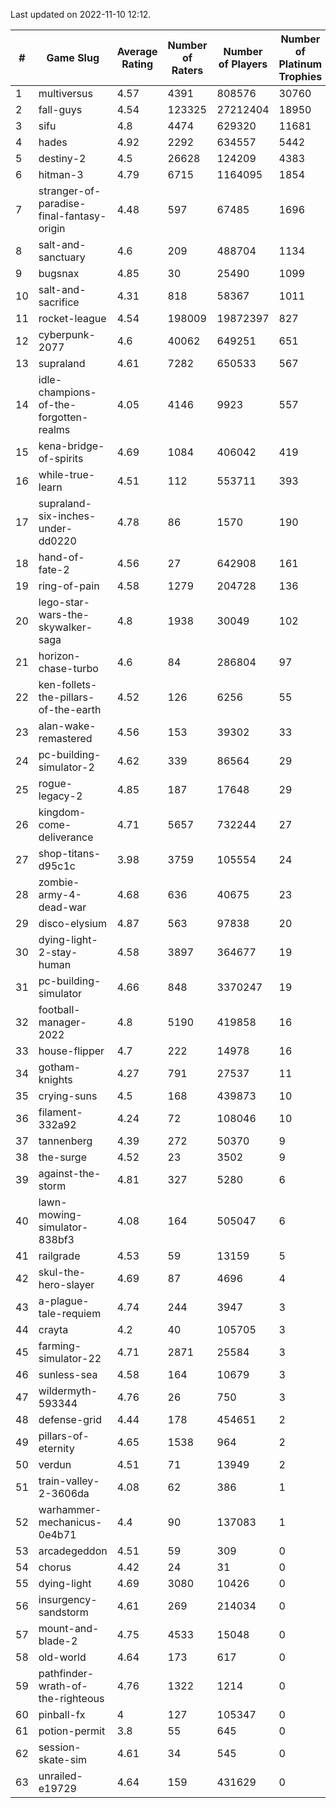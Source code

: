 Last updated on 2022-11-10 12:12.


|#|Game Slug|Average Rating|Number of Raters|Number of Players|Number of Platinum Trophies|Max Rarity (%)|
|---|---|---|---|---|---|---|
|1|multiversus|4.57|4391|808576|30760|79|
|2|fall-guys|4.54|123325|27212404|18950|3|
|3|sifu|4.8|4474|629320|11681|96|
|4|hades|4.92|2292|634557|5442|89|
|5|destiny-2|4.5|26628|124209|4383|96|
|6|hitman-3|4.79|6715|1164095|1854|48|
|7|stranger-of-paradise-final-fantasy-origin|4.48|597|67485|1696|98|
|8|salt-and-sanctuary|4.6|209|488704|1134|83|
|9|bugsnax|4.85|30|25490|1099|97|
|10|salt-and-sacrifice|4.31|818|58367|1011|91|
|11|rocket-league|4.54|198009|19872397|827|75|
|12|cyberpunk-2077|4.6|40062|649251|651|61|
|13|supraland|4.61|7282|650533|567|99|
|14|idle-champions-of-the-forgotten-realms|4.05|4146|9923|557|4|
|15|kena-bridge-of-spirits|4.69|1084|406042|419|94|
|16|while-true-learn|4.51|112|553711|393|93|
|17|supraland-six-inches-under-dd0220|4.78|86|1570|190|99|
|18|hand-of-fate-2|4.56|27|642908|161|72|
|19|ring-of-pain|4.58|1279|204728|136|97|
|20|lego-star-wars-the-skywalker-saga|4.8|1938|30049|102|98|
|21|horizon-chase-turbo|4.6|84|286804|97|83|
|22|ken-follets-the-pillars-of-the-earth|4.52|126|6256|55|51|
|23|alan-wake-remastered|4.56|153|39302|33|7|
|24|pc-building-simulator-2|4.62|339|86564|29|75|
|25|rogue-legacy-2|4.85|187|17648|29|0.3|
|26|kingdom-come-deliverance|4.71|5657|732244|27|30|
|27|shop-titans-d95c1c|3.98|3759|105554|24|98|
|28|zombie-army-4-dead-war|4.68|636|40675|23|66|
|29|disco-elysium|4.87|563|97838|20|28|
|30|dying-light-2-stay-human|4.58|3897|364677|19|0.1|
|31|pc-building-simulator|4.66|848|3370247|19|48|
|32|football-manager-2022|4.8|5190|419858|16|49|
|33|house-flipper|4.7|222|14978|16|93|
|34|gotham-knights|4.27|791|27537|11|34|
|35|crying-suns|4.5|168|439873|10|65|
|36|filament-332a92|4.24|72|108046|10|93|
|37|tannenberg|4.39|272|50370|9|84|
|38|the-surge|4.52|23|3502|9|94|
|39|against-the-storm|4.81|327|5280|6|16|
|40|lawn-mowing-simulator-838bf3|4.08|164|505047|6|89|
|41|railgrade|4.53|59|13159|5|98|
|42|skul-the-hero-slayer|4.69|87|4696|4|96|
|43|a-plague-tale-requiem|4.74|244|3947|3|92|
|44|crayta|4.2|40|105705|3|23|
|45|farming-simulator-22|4.71|2871|25584|3|81|
|46|sunless-sea|4.58|164|10679|3|37|
|47|wildermyth-593344|4.76|26|750|3|91|
|48|defense-grid|4.44|178|454651|2|80|
|49|pillars-of-eternity|4.65|1538|964|2|79|
|50|verdun|4.51|71|13949|2|71|
|51|train-valley-2-3606da|4.08|62|386|1|89|
|52|warhammer-mechanicus-0e4b71|4.4|90|137083|1|23|
|53|arcadegeddon|4.51|59|309|0|94|
|54|chorus|4.42|24|31|0|90|
|55|dying-light|4.69|3080|10426|0|97|
|56|insurgency-sandstorm|4.61|269|214034|0|6|
|57|mount-and-blade-2|4.75|4533|15048|0|27|
|58|old-world|4.64|173|617|0|91|
|59|pathfinder-wrath-of-the-righteous|4.76|1322|1214|0|0.2|
|60|pinball-fx|4|127|105347|0|86|
|61|potion-permit|3.8|55|645|0|98|
|62|session-skate-sim|4.61|34|545|0|25|
|63|unrailed-e19729|4.64|159|431629|0|2|
